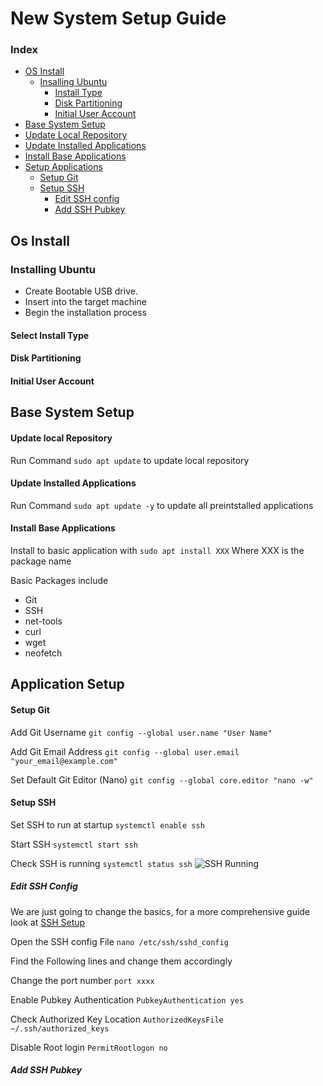 # New System Setup Guide

### Index
 - [OS Install](##os-install)
   - [Insalling Ubuntu](#installing-ubuntu)
     - [Install Type](#install-type)
     - [Disk Partitioning](#disk-partitioning)
     - [Initial User Account](#initial-user-account)
- [Base System Setup](#base-system-setup)
 - [Update Local Repository](#update-local-repository)
 - [Update Installed Applications](#update-installed-appliacations)
 - [Install Base Applications](#install-base-applications)
- [Setup Applications](#application-setup)
  - [Setup Git](#setup-git)
  - [Setup SSH](#setup-ssh)
    - [Edit SSH config](#edit-ssh-config)
    - [Add SSH Pubkey](#add-ssh-pubkey)
 

 ## Os Install

### Installing Ubuntu
- Create Bootable USB drive.
- Insert into the target machine
- Begin the installation process

#### Select Install Type

#### Disk Partitioning

#### Initial User Account


## Base System Setup

#### Update local Repository
Run Command `sudo apt update` to update local repository

#### Update Installed Applications
Run Command `sudo apt update -y` to update all preintstalled applications

#### Install Base Applications
Install to basic application with `sudo apt install XXX` Where XXX is the package name

Basic Packages include  
 - Git
 - SSH
 - net-tools
 - curl
 - wget
 - neofetch

## Application Setup

#### Setup Git

Add Git Username
`git config --global user.name "User Name"`

Add Git Email Address
`git config --global user.email "your_email@example.com"`

Set Default Git Editor (Nano)
`git config --global core.editor "nano -w"`


#### Setup SSH

Set SSH to run at startup
`systemctl enable ssh`

Start SSH
`systemctl start ssh`

Check SSH is running
`systemctl status ssh`
![SSH Running](./resources/SSH_running.png)

#####  Edit SSH Config
We are just going to change the basics, for a more comprehensive guide look at [SSH Setup](/Linux/Application-Setup/SSH/Configuring_SSH.md)

Open the SSH config File
`nano /etc/ssh/sshd_config`

Find the Following lines and change them accordingly

Change the port number
`port xxxx`

Enable Pubkey Authentication
`PubkeyAuthentication yes`

Check Authorized Key Location
`AuthorizedKeysFile ~/.ssh/authorized_keys`

Disable Root login
`PermitRootlogon no` 

##### Add SSH Pubkey